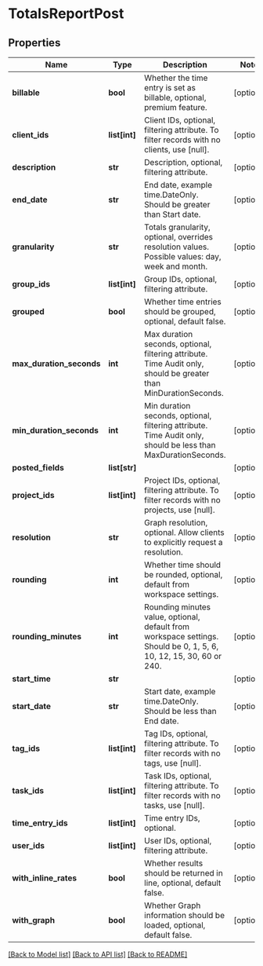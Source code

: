 # TotalsReportPost

## Properties

Name | Type | Description | Notes
------------ | ------------- | ------------- | -------------
**billable** | **bool** | Whether the time entry is set as billable, optional, premium feature. | [optional] 
**client_ids** | **list[int]** | Client IDs, optional, filtering attribute. To filter records with no clients, use [null]. | [optional] 
**description** | **str** | Description, optional, filtering attribute. | [optional] 
**end_date** | **str** | End date, example time.DateOnly. Should be greater than Start date. | [optional] 
**granularity** | **str** | Totals granularity, optional, overrides resolution values. Possible values: day, week and month. | [optional] 
**group_ids** | **list[int]** | Group IDs, optional, filtering attribute. | [optional] 
**grouped** | **bool** | Whether time entries should be grouped, optional, default false. | [optional] 
**max_duration_seconds** | **int** | Max duration seconds, optional, filtering attribute. Time Audit only, should be greater than MinDurationSeconds. | [optional] 
**min_duration_seconds** | **int** | Min duration seconds, optional, filtering attribute. Time Audit only, should be less than MaxDurationSeconds. | [optional] 
**posted_fields** | **list[str]** |  | [optional] 
**project_ids** | **list[int]** | Project IDs, optional, filtering attribute. To filter records with no projects, use [null]. | [optional] 
**resolution** | **str** | Graph resolution, optional. Allow clients to explicitly request a resolution. | [optional] 
**rounding** | **int** | Whether time should be rounded, optional, default from workspace settings. | [optional] 
**rounding_minutes** | **int** | Rounding minutes value, optional, default from workspace settings. Should be 0, 1, 5, 6, 10, 12, 15, 30, 60 or 240. | [optional] 
**start_time** | **str** |  | [optional] 
**start_date** | **str** | Start date, example time.DateOnly. Should be less than End date. | [optional] 
**tag_ids** | **list[int]** | Tag IDs, optional, filtering attribute. To filter records with no tags, use [null]. | [optional] 
**task_ids** | **list[int]** | Task IDs, optional, filtering attribute. To filter records with no tasks, use [null]. | [optional] 
**time_entry_ids** | **list[int]** | Time entry IDs, optional. | [optional] 
**user_ids** | **list[int]** | User IDs, optional, filtering attribute. | [optional] 
**with_inline_rates** | **bool** | Whether results should be returned in line, optional, default false. | [optional] 
**with_graph** | **bool** | Whether Graph information should be loaded, optional,  default false. | [optional] 

[[Back to Model list]](../README.md#documentation-for-models) [[Back to API list]](../README.md#documentation-for-api-endpoints) [[Back to README]](../README.md)


